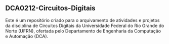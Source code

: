 ## DCA0212-Circuitos-Digitais

Este é um repositório criado para o arquivamento de atividades e projetos da disciplina de Circuitos Digitais da Universidade Federal do Rio Grande do Norte (UFRN), ofertada pelo Departamento de Engenharia da Computação e Automação (DCA).
